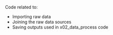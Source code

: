 Code related to:
* Importing raw data
* Joining the raw data sources
* Saving outputs used in x02_data_process code